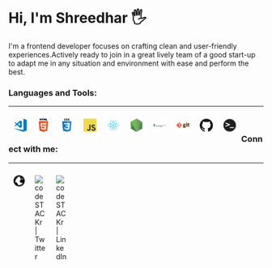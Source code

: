 # Hi, I'm Shreedhar  🖐

 I'm a frontend developer focuses on crafting
clean and user-friendly experiences.Actively ready to join in a great
lively team of a good start-up to adapt me in any situation and environment with ease and perform the best.

### Languages and Tools:
<hr/>
<img align="left" style="padding:10px" alt="Visual Studio Code" width="26px" src="https://raw.githubusercontent.com/github/explore/80688e429a7d4ef2fca1e82350fe8e3517d3494d/topics/visual-studio-code/visual-studio-code.png" />
<img align="left" style="padding:10px" alt="HTML5" width="26px" src="https://raw.githubusercontent.com/github/explore/80688e429a7d4ef2fca1e82350fe8e3517d3494d/topics/html/html.png" />
<img align="left" style="padding:10px" alt="CSS3" width="26px" src="https://raw.githubusercontent.com/github/explore/80688e429a7d4ef2fca1e82350fe8e3517d3494d/topics/css/css.png" />
<img align="left" style="padding:10px" alt="JavaScript" width="26px" src="https://raw.githubusercontent.com/github/explore/80688e429a7d4ef2fca1e82350fe8e3517d3494d/topics/javascript/javascript.png" />
<img align="left" style="padding:10px" alt="React" width="26px" src="https://raw.githubusercontent.com/github/explore/80688e429a7d4ef2fca1e82350fe8e3517d3494d/topics/react/react.png" />
<img align="left" style="padding:10px" alt="Node.js" width="26px" src="https://raw.githubusercontent.com/github/explore/80688e429a7d4ef2fca1e82350fe8e3517d3494d/topics/nodejs/nodejs.png" />
<img align="left" style="padding:10px" alt="MongoDB" width="26px" src="https://raw.githubusercontent.com/github/explore/80688e429a7d4ef2fca1e82350fe8e3517d3494d/topics/mongodb/mongodb.png" />
<img align="left" style="padding:10px" alt="Git" width="26px" src="https://raw.githubusercontent.com/github/explore/80688e429a7d4ef2fca1e82350fe8e3517d3494d/topics/git/git.png" />
<img align="left" style="padding:10px" alt="GitHub" width="26px" src="https://raw.githubusercontent.com/github/explore/78df643247d429f6cc873026c0622819ad797942/topics/github/github.png" />
<img align="left" style="padding:10px" alt="HTML5" width="26px" src="https://raw.githubusercontent.com/github/explore/80688e429a7d4ef2fca1e82350fe8e3517d3494d/topics/terminal/terminal.png" />

<br/>

### Connect with me:
<hr/>
<img align="left" style="padding:10px" alt="" width="22px" src="https://raw.githubusercontent.com/iconic/open-iconic/master/svg/globe.svg"><a href="https://shreedharbhat98.github.io/"/></img>

<img align="left" style="padding:10px" alt="codeSTACKr | Twitter" width="22px" src="https://cdn.jsdelivr.net/npm/simple-icons@v3/icons/twitter.svg"><a href="https://twitter.com/shree_r_bhat"/></img>
<img align="left" style="padding:10px" alt="codeSTACKr | LinkedIn" width="22px" src="https://cdn.jsdelivr.net/npm/simple-icons@v3/icons/linkedin.svg"><a href="https://www.linkedin.com/in/shreedhar-bhat-34bb89139/"/></img>


